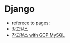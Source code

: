 # Django
- referece to pages:
- [장고걸스](https://tutorial.djangogirls.org/ko/)
- [장고걸스 with GCP MySQL](http://blog.naver.com/PostView.nhn?blogId=isricap&logNo=221272462645)